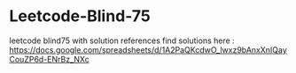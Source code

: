 # Leetcode-Blind-75
leetcode blind75 with solution references
 find solutions here : https://docs.google.com/spreadsheets/d/1A2PaQKcdwO_lwxz9bAnxXnIQayCouZP6d-ENrBz_NXc
